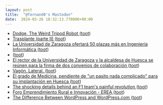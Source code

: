 ```yaml
---
layout: post
title:  "@fernand0's Mastodon"
date:  2024-03-26 18:32:13.770000+00:00
---
```

*  [Dodge, The Weird Tripod Robot ](https://hackaday.com/2024/03/25/dodge-the-weird-tripod-robot) ([toot](https://mastodon.social/@fernand0/112163417867419749))
*  [Trasplante (parte II) ](https://avecesunafoto.wordpress.com/2024/03/26/trasplante-parte-ii) ([toot](https://mastodon.social/@fernand0/112163322523054895))
*  [La Universidad de Zaragoza ofertará 50 plazas más en Ingeniería Informática  ](https://www.eleconomista.es/empleo/noticias/12735066/03/24/la-universidad-de-zaragoza-ofertara-50-plazas-mas-en-ingenieria-informatica-.html) ([toot](https://mastodon.social/@fernand0/112163209514073013))
*  [ ](https://nixnet.social/users/sl1200) ([toot](https://mastodon.social/@fernand0/112162870485957782))
*  [El rector de la Universidad de Zaragoza y la alcaldesa de Huesca se reúnen para la firma de dos convenios de colaboración ](http://www.unizar.es/actualidad/vernoticia_ng.php?id=8200) ([toot](https://mastodon.social/@fernand0/112162830388279532))
*  [Vagón. Lateral. ](https://www.flickr.com/photos/fernand0/53600901792) ([toot](https://mastodon.social/@fernand0/112162643742592779))
*  [El grado de Medicina, pendiente de &quot;un pasito nada complicado&quot; para su implantación en Huesca  ](https://www.diariodelaltoaragon.es/noticias/2024/03/22/el-grado-de-medicina-de-huesca-pendiente-de-un-pasito-nada-complicado-para-su-implantacion-1720816-daa.html) ([toot](https://mastodon.social/@fernand0/112162633644613009))
*  [The shocking details behind an F1 team's painful revolution ](https://www.the-race.com/formula-1/shocking-details-behind-painful-williams-f1-revolution) ([toot](https://mastodon.social/@fernand0/112162002887477087))
*  [Foro Emprendimiento Rural e Innovación - EREA ](https://erea.aragonemprende.com/foro-emprendimiento-rural-e-innovacion) ([toot](https://mastodon.social/@fernand0/112161728892086494))
*  [The Difference Between WordPress and WordPress.com ](https://lifehacker.com/tech/the-difference-between-wordpress-and-wordpressco) ([toot](https://mastodon.social/@fernand0/112161488035258121))
